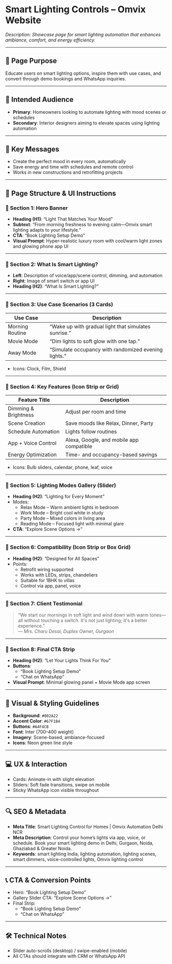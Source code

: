 # Smart Lighting Controls – Omvix Website

_Description: Showcase page for smart lighting automation that enhances ambiance, comfort, and energy efficiency._

---

## 🎯 Page Purpose

Educate users on smart lighting options, inspire them with use cases, and convert through demo bookings and WhatsApp inquiries.

---

## 👥 Intended Audience

- **Primary**: Homeowners looking to automate lighting with mood scenes or schedules
- **Secondary**: Interior designers aiming to elevate spaces using lighting automation

---

## 🔑 Key Messages

- Create the perfect mood in every room, automatically
- Save energy and time with schedules and remote control
- Works in new constructions and retrofitting projects

---

## 🧱 Page Structure & UI Instructions

### 🔹 Section 1: Hero Banner

- **Heading (H1)**: “Light That Matches Your Mood”
- **Subtext**: “From morning freshness to evening calm—Omvix smart lighting adapts to your lifestyle.”
- **CTA**: “Book Lighting Setup Demo”
- **Visual Prompt**: Hyper-realistic luxury room with cool/warm light zones and glowing phone app UI

---

### 🔹 Section 2: What Is Smart Lighting?

- **Left**: Description of voice/app/scene control, dimming, and automation
- **Right**: Image of smart switch or app UI
- **Heading (H2)**: “What Is Smart Lighting?”

---

### 🔹 Section 3: Use Case Scenarios (3 Cards)

| Use Case       | Description                                               |
|----------------|-----------------------------------------------------------|
| Morning Routine| “Wake up with gradual light that simulates sunrise.”     |
| Movie Mode     | “Dim lights to soft glow with one tap.”                  |
| Away Mode      | “Simulate occupancy with randomized evening lights.”     |

- Icons: Clock, Film, Shield

---

### 🔹 Section 4: Key Features (Icon Strip or Grid)

| Feature Title          | Description                                               |
|------------------------|-----------------------------------------------------------|
| Dimming & Brightness   | Adjust per room and time                                  |
| Scene Creation         | Save moods like Relax, Dinner, Party                      |
| Schedule Automation    | Lights follow routines                                    |
| App + Voice Control    | Alexa, Google, and mobile app compatible                  |
| Energy Optimization    | Time- and occupancy-based savings                         |

- Icons: Bulb sliders, calendar, phone, leaf, voice

---

### 🔹 Section 5: Lighting Modes Gallery (Slider)

- **Heading (H2)**: “Lighting for Every Moment”
- Modes:
  - Relax Mode – Warm ambient lights in bedroom
  - Work Mode – Bright cool white in study
  - Party Mode – Mixed colors in living area
  - Reading Mode – Focused light with minimal glare
- **CTA**: “Explore Scene Options →”

---

### 🔹 Section 6: Compatibility (Icon Strip or Box Grid)

- **Heading (H2)**: “Designed for All Spaces”
- Points:
  - Retrofit wiring supported
  - Works with LEDs, strips, chandeliers
  - Suitable for 1BHK to villas
  - Control via app, panel, voice

---

### 🔹 Section 7: Client Testimonial

> “We start our mornings in soft light and wind down with warm tones—all without touching a switch. It's not just lighting; it's a better experience.”  
— *Mrs. Charu Desai, Duplex Owner, Gurgaon*

---

### 🔹 Section 8: Final CTA Strip

- **Heading (H2)**: “Let Your Lights Think For You”
- **Buttons**:
  - “Book Lighting Setup Demo”
  - “Chat on WhatsApp”
- **Visual Prompt**: Minimal glowing panel + Movie Mode app screen

---

## 🎨 Visual & Styling Guidelines

- **Background**: `#002A22`
- **Accent Color**: `#67F1B4`
- **Buttons**: `#A4F4CB`
- **Font**: Inter (700–400 weight)
- **Imagery**: Scene-based, ambiance-focused
- **Icons**: Neon green line style

---

## 💻 UX & Interaction

- Cards: Animate-in with slight elevation
- Sliders: Soft fade transitions, swipe on mobile
- Sticky WhatsApp icon visible throughout

---

## 🔍 SEO & Metadata

- **Meta Title**: Smart Lighting Control for Homes | Omvix Automation Delhi NCR
- **Meta Description**: Control your home’s lights via app, voice, or schedule. Book your smart lighting demo in Delhi, Gurgaon, Noida, Ghaziabad & Greater Noida.
- **Keywords**: smart lighting India, lighting automation, lighting scenes, smart dimmers, voice-controlled lights, Omvix lighting control

---

## 📞 CTA & Conversion Points

- Hero: “Book Lighting Setup Demo”
- Gallery Slider CTA: “Explore Scene Options →”
- Final Strip:
  - “Book Lighting Setup Demo”
  - “Chat on WhatsApp”

---

## 🛠 Technical Notes

- Slider auto-scrolls (desktop) / swipe-enabled (mobile)
- All CTAs should integrate with CRM or WhatsApp API

